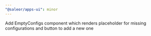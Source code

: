 ```yaml
---
"@saleor/apps-ui": minor
---
```


Add EmptyConfigs component which renders placeholder for missing configurations and button to add a new one
